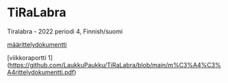# TiRaLabra
Tiralabra - 2022 periodi 4, Finnish/suomi

[määrittelydokumentti](https://github.com/LaukkuPaukku/TiRaLabra/blob/main/määrittelydokumentti.pdf)

[viikkoraportti 1] (https://github.com/LaukkuPaukku/TiRaLabra/blob/main/m%C3%A4%C3%A4rittelydokumentti.pdf)
